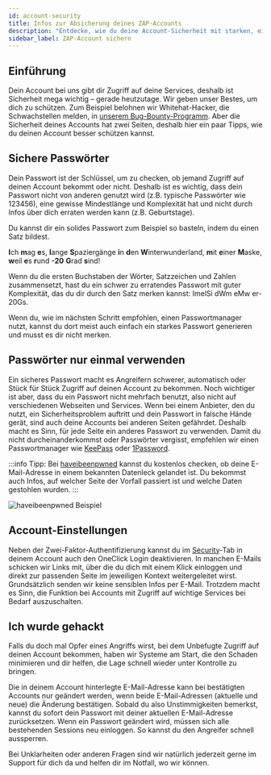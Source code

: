 ```yaml
---
id: account-security
title: Infos zur Absicherung deines ZAP-Accounts
description: "Entdecke, wie du deine Account-Sicherheit mit starken, einzigartigen Passwörtern verbessern und deine Services effektiv schützen kannst → Jetzt mehr erfahren"
sidebar_label: ZAP-Account sichern
---
```




## Einführung

Dein Account bei uns gibt dir Zugriff auf deine Services, deshalb ist Sicherheit mega wichtig – gerade heutzutage. Wir geben unser Bestes, um dich zu schützen. Zum Beispiel belohnen wir Whitehat-Hacker, die Schwachstellen melden, in [unserem Bug-Bounty-Programm](https://zap-hosting.com/en/security/).
Aber die Sicherheit deines Accounts hat zwei Seiten, deshalb hier ein paar Tipps, wie du deinen Account besser schützen kannst.

## Sichere Passwörter

Dein Passwort ist der Schlüssel, um zu checken, ob jemand Zugriff auf deinen Account bekommt oder nicht. Deshalb ist es wichtig, dass dein Passwort nicht von anderen genutzt wird (z.B. typische Passwörter wie 123456), eine gewisse Mindestlänge und Komplexität hat und nicht durch Infos über dich erraten werden kann (z.B. Geburtstage).

Du kannst dir ein solides Passwort zum Beispiel so basteln, indem du einen Satz bildest.

**I**ch **m**ag **e**s, **l**ange **S**paziergänge **i**n **d**en **W**interwunderland, **m**it **e**iner **M**aske, **w**eil **e**s **r**und **-20** **G**rad **s**ind!

Wenn du die ersten Buchstaben der Wörter, Satzzeichen und Zahlen zusammensetzt, hast du ein schwer zu erratendes Passwort mit guter Komplexität, das du dir durch den Satz merken kannst: ImelSi dWm eMw er-20Gs.

Wenn du, wie im nächsten Schritt empfohlen, einen Passwortmanager nutzt, kannst du dort meist auch einfach ein starkes Passwort generieren und musst es dir nicht merken.

## Passwörter nur einmal verwenden

Ein sicheres Passwort macht es Angreifern schwerer, automatisch oder Stück für Stück Zugriff auf deinen Account zu bekommen. Noch wichtiger ist aber, dass du ein Passwort nicht mehrfach benutzt, also nicht auf verschiedenen Webseiten und Services. Wenn bei einem Anbieter, den du nutzt, ein Sicherheitsproblem auftritt und dein Passwort in falsche Hände gerät, sind auch deine Accounts bei anderen Seiten gefährdet.
Deshalb macht es Sinn, für jede Seite ein anderes Passwort zu verwenden. Damit du nicht durcheinanderkommst oder Passwörter vergisst, empfehlen wir einen Passwortmanager wie [KeePass](https://keepass.info/) oder [1Password](https://1password.com/).

:::info
Tipp: Bei [haveibeenpwned](https://haveibeenpwned.com/) kannst du kostenlos checken, ob deine E-Mail-Adresse in einem bekannten Datenleck gelandet ist. Du bekommst auch Infos, auf welcher Seite der Vorfall passiert ist und welche Daten gestohlen wurden.
:::

![haveibeenpwned Beispiel](https://screensaver01.zap-hosting.com/index.php/s/t6KrTmmPertFciD/preview)

## Account-Einstellungen

Neben der Zwei-Faktor-Authentifizierung kannst du im [Security](https://zap-hosting.com/en/customer/home/security)-Tab in deinem Account auch den OneClick Login deaktivieren. In manchen E-Mails schicken wir Links mit, über die du dich mit einem Klick einloggen und direkt zur passenden Seite im jeweiligen Kontext weitergeleitet wirst. Grundsätzlich senden wir keine sensiblen Infos per E-Mail. Trotzdem macht es Sinn, die Funktion bei Accounts mit Zugriff auf wichtige Services bei Bedarf auszuschalten.

## Ich wurde gehackt

Falls du doch mal Opfer eines Angriffs wirst, bei dem Unbefugte Zugriff auf deinen Account bekommen, haben wir Systeme am Start, die den Schaden minimieren und dir helfen, die Lage schnell wieder unter Kontrolle zu bringen.

Die in deinem Account hinterlegte E-Mail-Adresse kann bei bestätigten Accounts nur geändert werden, wenn beide E-Mail-Adressen (aktuelle und neue) die Änderung bestätigen. Sobald du also Unstimmigkeiten bemerkst, kannst du sofort dein Passwort mit deiner aktuellen E-Mail-Adresse zurücksetzen. Wenn ein Passwort geändert wird, müssen sich alle bestehenden Sessions neu einloggen. So kannst du den Angreifer schnell aussperren.

Bei Unklarheiten oder anderen Fragen sind wir natürlich jederzeit gerne im Support für dich da und helfen dir im Notfall, wo wir können.
